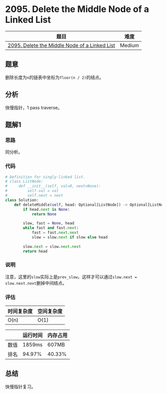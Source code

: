 # 2095. Delete the Middle Node of a Linked List

| 题目 | 难度 |
| ---- | ---- |
| [2095. Delete the Middle Node of a Linked List](https://leetcode.com/problems/delete-the-middle-node-of-a-linked-list/) | Medium |

## 题意

删除长度为`n`的链表中坐标为`floor(n / 2)`的结点。

## 分析

快慢指针，1 pass traverse。

## 题解1

### 思路

同分析。

### 代码

```python
# Definition for singly-linked list.
# class ListNode:
#     def __init__(self, val=0, next=None):
#         self.val = val
#         self.next = next
class Solution:
    def deleteMiddle(self, head: Optional[ListNode]) -> Optional[ListNode]:
        if head.next is None:
            return None
        
        slow, fast = None, head
        while fast and fast.next:
            fast = fast.next.next
            slow = slow.next if slow else head
        
        slow.next = slow.next.next
        return head
```

### 说明

注意，这里的`slow`实际上是`prev_slow`，这样才可以通过`slow.next = slow.next.next`删掉中间结点。

### 评估

| 时间复杂度 | 空间复杂度 |
| ---- | ---- |
| O(n) | O(1) |

| | 运行时间 | 内存占用 |
| ---- | ---- | ---- |
| 数值 | 1859ms | 607MB |
| 排名 | 94.97% | 40.33% |

## 总结

快慢指针复习。
